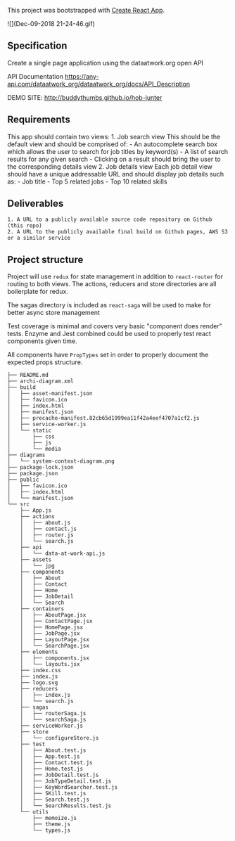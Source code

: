 This project was bootstrapped with [Create React App](https://github.com/facebook/create-react-app).

![](Dec-09-2018 21-24-46.gif)

## Specification

Create a single page application using the dataatwork.org open API

API Documentation
https://any-api.com/dataatwork_org/dataatwork_org/docs/API_Description

DEMO SITE: http://buddythumbs.github.io/hob-junter 

## Requirements
This app should contain two views:
    1. Job search view
        This should be the default view and should be comprised of:
        - An autocomplete search box which allows the user to search for job titles by keyword(s)
        - A list of search results for any given search
        - Clicking on a result should bring the user to the corresponding details view
    2. Job details view
        Each job detail view should have a unique addressable URL and should display job details such as:
        - Job title
        - Top 5 related jobs
        - Top 10 related skills

## Deliverables

    1. A URL to a publicly available source code repository on Github (this repo) 
    2. A URL to the publicly available final build on Github pages, AWS S3 or a similar service

## Project structure

Project will use `redux` for state management in addition to `react-router` for routing to both views.
The actions, reducers and store directories are all boilerplate for redux.

The sagas directory is included as `react-saga` will be used to make for better async store management

Test coverage is minimal and covers very basic "component does render" tests.
Enzyme and Jest combined could be used to properly test react components given time.

All components have `PropTypes` set in order to properly document the expected props structure.

```
├── README.md
├── archi-diagram.xml
├── build
│   ├── asset-manifest.json
│   ├── favicon.ico
│   ├── index.html
│   ├── manifest.json
│   ├── precache-manifest.82cb65d1999ea11f42a4eef4707a1cf2.js
│   ├── service-worker.js
│   └── static
│       ├── css
│       ├── js
│       └── media
├── diagrams
│   └── system-context-diagram.png
├── package-lock.json
├── package.json
├── public
│   ├── favicon.ico
│   ├── index.html
│   └── manifest.json
└── src
    ├── App.js
    ├── actions
    │   ├── about.js
    │   ├── contact.js
    │   ├── router.js
    │   └── search.js
    ├── api
    │   └── data-at-work-api.js
    ├── assets
    │   └── jpg
    ├── components
    │   ├── About
    │   ├── Contact
    │   ├── Home
    │   ├── JobDetail
    │   └── Search
    ├── containers
    │   ├── AboutPage.jsx
    │   ├── ContactPage.jsx
    │   ├── HomePage.jsx
    │   ├── JobPage.jsx
    │   ├── LayoutPage.jsx
    │   └── SearchPage.jsx
    ├── elements
    │   ├── components.jsx
    │   └── layouts.jsx
    ├── index.css
    ├── index.js
    ├── logo.svg
    ├── reducers
    │   ├── index.js
    │   └── search.js
    ├── sagas
    │   ├── routerSaga.js
    │   └── searchSaga.js
    ├── serviceWorker.js
    ├── store
    │   └── configureStore.js
    ├── test
    │   ├── About.test.js
    │   ├── App.test.js
    │   ├── Contact.test.js
    │   ├── Home.test.js
    │   ├── JobDetail.test.js
    │   ├── JobTypeDetail.test.js
    │   ├── KeyWordSearcher.test.js
    │   ├── SKill.test.js
    │   ├── Search.test.js
    │   └── SearchResults.test.js
    └── utils
        ├── memoize.js
        ├── theme.js
        └── types.js
```

